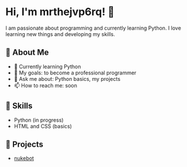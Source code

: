 # Hi, I'm mrthejvp6rq! 👋

I am passionate about programming and currently learning Python. I love learning new things and developing my skills.

## 🌱 About Me
- 🔭 Currently learning Python
- 🌱 My goals: to become a professional programmer
- 💬 Ask me about: Python basics, my projects
- 📫 How to reach me: soon

## 🚀 Skills
- Python (in progress)
- HTML and CSS (basics)

## 🌟 Projects
- [nukebot](https://github.com/mrthejvp6rq/nukebot)
